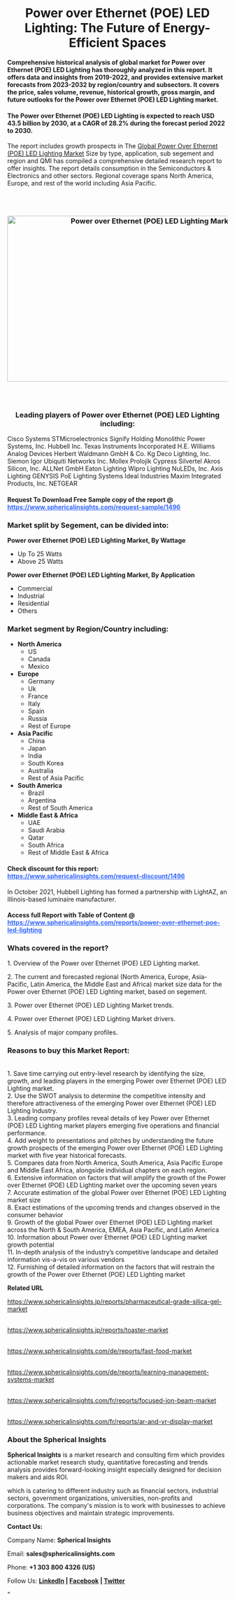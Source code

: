 <p>&nbsp;</p>
<h1 style="text-align: center;"><strong> Power over Ethernet (POE) LED Lighting: The Future of Energy-Efficient Spaces</strong></h1>
<p><strong>Comprehensive historical analysis of global market for Power over Ethernet (POE) LED Lighting has thoroughly analyzed in this report. It offers data and insights from 2019-2022, and provides extensive market forecasts from 2023-2032 by region/country and subsectors. It covers the price, sales volume, revenue, historical growth, gross margin, and future outlooks for the Power over Ethernet (POE) LED Lighting market.</strong></p>
<h4><strong>The Power over Ethernet (POE) LED Lighting is expected to reach USD 43.5 billion by 2030, at a CAGR of 28.2% during the forecast period 2022 to 2030.</strong></h4>
<p>The report includes growth prospects in The <a href="https://www.sphericalinsights.com/reports/power-over-ethernet-poe-led-lighting" target="_blank">Global Power Over Ethernet (POE) LED Lighting Market</a> Size by type, application, sub segement and region and QMI has compiled a comprehensive detailed research report to offer insights. The report details consumption in the Semiconductors &amp; Electronics and other sectors. Regional coverage spans North America, Europe, and rest of the world including Asia Pacific.</p>
<h3>&nbsp;</h3>
<h3 style="text-align: center;"><strong><img src="https://www.sphericalinsights.com/images/rd/power-over-ethernet-poe-led-lighting-market.png" alt="Power over Ethernet (POE) LED Lighting Market " width="650" height="379" /></strong></h3>
<h3 style="text-align: center;">&nbsp;</h3>
<h3 style="text-align: center;"><strong>Leading players of Power over Ethernet (POE) LED Lighting including:</strong></h3>
<p>Cisco Systems STMicroelectronics Signify Holding Monolithic Power Systems, Inc. Hubbell Inc. Texas Instruments Incorporated H.E. Williams Analog Devices Herbert Waldmann GmbH &amp; Co. Kg Deco Lighting, Inc. Siemon Igor Ubiquiti Networks Inc. Mollex Prolojik Cypress Silvertel Akros Silicon, Inc. ALLNet GmbH Eaton Lighting Wipro Lighting NuLEDs, Inc. Axis Lighting GENYSIS PoE Lighting Systems Ideal Industries Maxim Integrated Products, Inc. NETGEAR</p>
<h4>Request To Download Free Sample copy of the report  @ <span style="color: #3366ff;"><a style="color: #3366ff;" href="https://www.sphericalinsights.com/request-sample/1496" target="_blank">https://www.sphericalinsights.com/request-sample/1496</a></span></h4>
<h3><strong>Market split by Segement, can be divided into:</strong></h3>
<p><strong>Power over Ethernet (POE) LED Lighting Market, By Wattage</strong></p>
<ul>
<li>Up To 25 Watts</li>
<li>Above 25 Watts</li>
</ul>
<p><strong>Power over Ethernet (POE) LED Lighting Market, By Application</strong></p>
<ul>
<li>Commercial</li>
<li>Industrial</li>
<li>Residential</li>
<li>Others</li>
</ul>
<h3><strong>Market segment by Region/Country including:</strong></h3>
<ul>
<li><strong>North America</strong>
<ul>
<li>US</li>
<li>Canada</li>
<li>Mexico</li>
</ul>
</li>
<li><strong>Europe</strong>
<ul>
<li>Germany</li>
<li>Uk</li>
<li>France</li>
<li>Italy</li>
<li>Spain</li>
<li>Russia</li>
<li>Rest of Europe</li>
</ul>
</li>
<li><strong>Asia Pacific</strong>
<ul>
<li>China</li>
<li>Japan</li>
<li>India</li>
<li>South Korea</li>
<li>Australia</li>
<li>Rest of Asia Pacific</li>
</ul>
</li>
<li><strong>South America</strong>
<ul>
<li>Brazil</li>
<li>Argentina</li>
<li>Rest of South America</li>
</ul>
</li>
<li><strong>Middle East &amp; Africa</strong>
<ul>
<li>UAE</li>
<li>Saudi Arabia</li>
<li>Qatar</li>
<li>South Africa</li>
<li>Rest of Middle East &amp; Africa</li>
</ul>
</li>
</ul>
<h4>Check discount for this report: <span style="color: #3366ff;"><a style="color: #3366ff;" href="https://www.sphericalinsights.com/request-discount/1496" target="_blank">https://www.sphericalinsights.com/request-discount/1496</a></span></h4>
<p>In October 2021, Hubbell Lighting has formed a partnership with LightAZ, an Illinois-based luminaire manufacturer.</p>
<h4>Access full Report with Table of Content @ <span style="color: #3366ff;"><a style="color: #3366ff;" href="https://www.sphericalinsights.com/reports/power-over-ethernet-poe-led-lighting" target="_blank">https://www.sphericalinsights.com/reports/power-over-ethernet-poe-led-lighting</a></span></h4>
<h3><strong>Whats covered in the report?</strong></h3>
<p>1. Overview of the Power over Ethernet (POE) LED Lighting market.</p>
<p>2. The current and forecasted regional (North America, Europe, Asia-Pacific, Latin America, the Middle East and Africa) market size data for the Power over Ethernet (POE) LED Lighting market, based on segement.</p>
<p>3. Power over Ethernet (POE) LED Lighting Market trends.</p>
<p>4. Power over Ethernet (POE) LED Lighting Market drivers.</p>
<p>5. Analysis of major company profiles.</p>
<h3><strong>Reasons to buy this Market Report:</strong></h3>
<p><br /> 1. Save time carrying out entry-level research by identifying the size, growth, and leading players in the emerging Power over Ethernet (POE) LED Lighting market.<br /> 2. Use the SWOT analysis to determine the competitive intensity and therefore attractiveness of the emerging Power over Ethernet (POE) LED Lighting Industry.<br /> 3. Leading company profiles reveal details of key Power over Ethernet (POE) LED Lighting market players emerging five operations and financial performance.<br /> 4. Add weight to presentations and pitches by understanding the future growth prospects of the emerging Power over Ethernet (POE) LED Lighting market with five year historical forecasts.<br /> 5. Compares data from North America, South America, Asia Pacific Europe and Middle East Africa, alongside individual chapters on each region.<br /> 6. Extensive information on factors that will amplify the growth of the Power over Ethernet (POE) LED Lighting market over the upcoming seven years<br /> 7. Accurate estimation of the global Power over Ethernet (POE) LED Lighting market size <br /> 8. Exact estimations of the upcoming trends and changes observed in the consumer behavior <br /> 9. Growth of the global Power over Ethernet (POE) LED Lighting market across the North &amp; South America, EMEA, Asia Pacific, and Latin America<br /> 10. Information about Power over Ethernet (POE) LED Lighting market growth potential<br /> 11. In-depth analysis of the industry&rsquo;s competitive landscape and detailed information vis-a-vis on various vendors<br /> 12. Furnishing of detailed information on the factors that will restrain the growth of the Power over Ethernet (POE) LED Lighting market</p>
<p><strong>Related URL</strong></p>
<p><a href="https://www.sphericalinsights.jp/reports/pharmaceutical-grade-silica-gel-market">https://www.sphericalinsights.jp/reports/pharmaceutical-grade-silica-gel-market</a>&nbsp;</p>
<p><br /><a href="https://www.sphericalinsights.jp/reports/toaster-market">https://www.sphericalinsights.jp/reports/toaster-market</a>&nbsp;</p>
<p><br /><a href="https://www.sphericalinsights.com/de/reports/fast-food-market">https://www.sphericalinsights.com/de/reports/fast-food-market</a>&nbsp;</p>
<p><br /><a href="https://www.sphericalinsights.com/de/reports/learning-management-systems-market">https://www.sphericalinsights.com/de/reports/learning-management-systems-market</a>&nbsp;</p>
<p><br /><a href="https://www.sphericalinsights.com/fr/reports/focused-ion-beam-market">https://www.sphericalinsights.com/fr/reports/focused-ion-beam-market</a>&nbsp;</p>
<p><br /><a href="https://www.sphericalinsights.com/fr/reports/ar-and-vr-display-market">https://www.sphericalinsights.com/fr/reports/ar-and-vr-display-market</a>&nbsp;</p>
<h3><strong>About the Spherical Insights&nbsp;</strong></h3>
<p><strong>Spherical Insights</strong> is a market research and consulting firm which provides actionable market research study, quantitative forecasting and trends analysis provides forward-looking insight especially designed for decision makers and aids ROI.</p>
<p>which is catering to different industry such as financial sectors, industrial sectors, government organizations, universities, non-profits and corporations. The company's mission is to work with businesses to achieve business objectives and maintain strategic improvements.</p>
<p><strong>Contact Us:</strong></p>
<p>Company Name: <strong>Spherical Insights</strong></p>
<p>Email: <strong>sales@sphericalinsights.com</strong></p>
<p>Phone: <strong>+1 303 800 4326 (US)</strong></p>
<p>Follow Us: <strong><a href="https://www.linkedin.com/company/spherical-insight/"><u>LinkedIn</u></a> | <a href="https://www.facebook.com/sphericalinsights22"><u>Facebook</u></a> | <a href="https://twitter.com/SInsights_US"><u>Twitter</u></a></strong></p>
<p>"</p>
